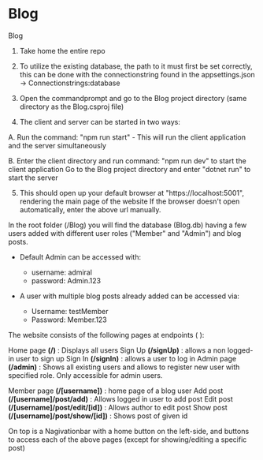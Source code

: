 # Blog
Blog

1. Take home the entire repo
2. To utilize the existing database, the path to it must first be set correctly,
   this can be done with the connectionstring found in the appsettings.json -> Connectionstrings:database

3. Open the commandprompt and go to the Blog project directory (same directory as the Blog.csproj file)
4. The client and server can be started in two ways:

  A. Run the command: "npm run start"
      - This will run the client application and the server simultaneously

  B. Enter the client directory and run command: "npm run dev" to start the client application
     Go to the Blog project directory and enter "dotnet run" to start the server

5. This should open up your default browser at "https://localhost:5001", rendering the main page of the website
   If the browser doesn't open automatically, enter the above url manually.


In the root folder (/Blog) you will find the database (Blog.db) having a few users added with different user roles ("Member" and "Admin") and blog posts.

- Default Admin can be accessed with:
   - username:  admiral
   - password:  Admin.123

- A user with multiple blog posts already added can be accessed via:
   - Username:  testMember
   - Password:  Member.123


The website consists of the following pages at endpoints ( ):

Home page   **(/)**               : Displays all users
Sign Up     **(/signUp)**         : allows a non logged-in user to sign up
Sign In     **(/signIn)**         : allows a user to log in 
Admin page  **(/admin)**          : Shows all existing users and allows to register new user with specified role. Only accessible for admin users.

Member page **(/[username])**     : home page of a blog user
Add post    **(/[username]/post/add)**        : Allows logged in user to add post
Edit post   **(/[username]/post/edit/[id])**  : Allows author to edit post
Show post   **(/[username]/post/show/[id])**  : Shows post of given id

On top is a Nagivationbar with a home button on the left-side, and buttons to access each of the above pages (except for showing/editing a specific post)
